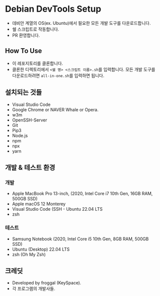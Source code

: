 # Debian DevTools Setup

- 데비안 계열의 OS(ex. Ubuntu)에서 필요한 모든 개발 도구를 다운로드합니다.
- 쉘 스크립트로 작동합니다.
- PR 환영합니다.

## How To Use
- 이 레포지토리를 클론합니다.
- 클론한 디렉토리에서 `<쉘 명> <스크립트 이름>.sh`를 입력합니다. 모든 개발 도구를 다운로드하려면 `all-in-one.sh`를 입력하면 됩니다.

## 설치되는 것들
- Visual Studio Code
- Google Chrome or NAVER Whale or Opera.
- w3m
- OpenSSH-Server
- Git
- Pip3
- Node.js
- npm
- npx
- yarn

## 개발 & 테스트 환경
### 개발
- Apple MacBook Pro 13-inch, (2020, Intel Core i7 10th Gen, 16GB RAM, 500GB SSD)
- Apple macOS 12 Monterey
- Visual Studio Code (SSH - Ubuntu 22.04 LTS
- zsh
### 테스트
- Samsung Notebook (2020, Intel Core i5 10th Gen, 8GB RAM, 500GB SSD)
- Ubuntu (Desktop) 22.04 LTS
- zsh (Oh My Zsh)

## 크레딧
- Developed by froggal (KeySpace).
- 각 프로그램의 개발사들.

